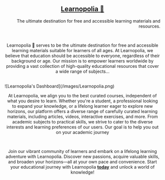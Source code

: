 <h2 align="center"><a href="https://learnopolia.onrender.com/">Learnopolia 🐢</a></h2>
<p align="right">The ultimate destination for free and accessible learning materials and resources.</p>
<br>
<p align="center">Learnopolia 🐢 serves to be the ultimate destination for free and accessible learning materials suitable for learners of all ages. At Learnopolia, we believe that education should be accessible to everyone, regardless of their background or age. Our mission is to empower learners worldwide by providing a vast collection of high-quality educational resources that cover a wide range of subjects...</p>
<br>
![Learnopolia's Dashboard](/images/Learnopolia.png)
<p align="center">At Learnopolia, we align you to the best curated courses, independent of what you desire to learn. Whether you're a student, a professional looking to expand your knowledge, or a lifelong learner eager to explore new horizons, our platform offers a diverse range of carefully curated learning materials, including articles, videos, interactive exercises, and more. From academic subjects to practical skills, we strive to cater to the diverse interests and learning preferences of our users. Our goal is to help you out on your academic journey</p>
<br>
<p align="center">Join our vibrant community of learners and embark on a lifelong learning adventure with Learnopolia. Discover new passions, acquire valuable skills, and broaden your horizons—all at your own pace and convenience. Start your educational journey with Learnopolia <strong><a href="https://learnopolia.onrender.com/">today</a></strong> and unlock a world of knowledge!</p>
